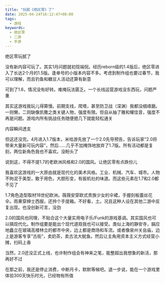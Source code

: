 ```yaml
---
title: "玩腻《绝区零》了"
date: 2025-04-24T16:12:47+08:00
tags:
  - 游戏
keywords:
  - 绝区零
  - 二游
  - 手游
---
```


绝区零玩腻了

没有新内容可玩了。其实1月问题就初现端倪。经历reborn级的1.4版后，绝区零进入了长达2个月的1.5版。逢单号的小版本内容不多。考虑到制作组也要过春节，我可以理解，而且钓鱼和糖豆人活动还算有新意

可到了1.6，情况没有好转。难掩玩法匮乏。一个长线运营游戏没东西玩，问题严重

其实这游戏我玩儿得算慢。前期支线，爬塔，甚至防卫战（深渊）我都没细琢磨。一则懒，二则缺像凯撒之类关键人物，强度有限。但自从抽了雅和耀佳音，强度不再是问题。游戏内所有挑战任务随便摁几下就能轻松通关

内容瞬间透支

但这还没完。4月进入1.7版本，米哈游先放了一个2.0先导预告，告诉玩家“2.0将带来大量新可玩内容”，然后……几乎不加掩饰地放弃了1.7版。所有活动都是复刻，两位新角色我也不喜欢。没盼头了

说到这，不得不提1.7的老欧洲风格和2.0的国风。让绝区零有点跌份儿

我喜欢这游戏的一大原由就是现代化的美术风格。工业、机械、汽车、城市。人物不拘泥于美型，敢于用色，大胆形变，有扳机社的味道。而这些元素在1.7和2.0都不见了

1.7角色造型取材18世纪欧洲。薇薇安穿欧式贵族少女的伞裙，手握刻板蕾丝花伞。雨果穿绅士西服，还拎个手提箱。不好看，土。况且这种人设在其他二游中反复出现。也没创新可言，没劲

2.0的国风也同理，不贴合这个大量实用电子乐/Funk的游戏基调。其实国风也可以搞现代化。制作组要是能出个现代道观我也可以接受。类似上海的静安寺，膈应地矗立在玻璃高楼林立的都市中央，边上都是商场和车流。或者像泉州关岳庙，边上是游客专享“古街”，卖奶茶，卖古法大鱿鱼。然后让主角用资本主义方式经营小摊，扫码上香

当然，2.0还没正式上线，也许制作组会有神来之笔，能整超出我想象的新活，那再好不过

在那之前，我还是停止消费，中断月卡，默默等候吧。退一步说，能在一个游戏里体验300天快乐时光，已经物有所值

